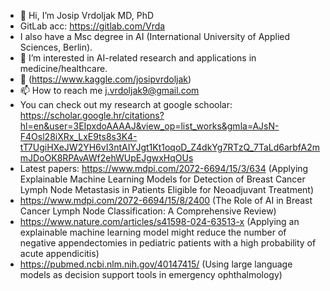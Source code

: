 - 👋 Hi, I’m Josip Vrdoljak MD, PhD
- GitLab acc: https://gitlab.com/Vrda
- I also have a Msc degree in AI (International University of Applied Sciences, Berlin).
- 👀 I’m interested in AI-related research and applications in medicine/healthcare.
- 🤖 (https://www.kaggle.com/josipvrdoljak)
- 📫 How to reach me j.vrdoljak9@gmail.com
- You can check out my research at google schoolar: https://scholar.google.hr/citations?hl=en&user=3EIpxdoAAAAJ&view_op=list_works&gmla=AJsN-F4Osl28iXRx_LxE9ts8s3K4-tT7UgiHXeJW2YH6vI3ntAIYJgt1Kt1oqoD_Z4dkYg7RTzQ_7TaLd6arbfA2mmJDoOK8RPAvAWf2ehWUpEJgwxHqOUs
- Latest papers: https://www.mdpi.com/2072-6694/15/3/634 (Applying Explainable Machine Learning Models for Detection of Breast Cancer Lymph Node Metastasis in Patients Eligible for Neoadjuvant Treatment)
- https://www.mdpi.com/2072-6694/15/8/2400 (The Role of AI in Breast Cancer Lymph Node Classification: A Comprehensive Review)
- https://www.nature.com/articles/s41598-024-63513-x (Applying an explainable machine learning model might reduce the number of negative appendectomies in pediatric patients with a high probability of acute appendicitis)
- https://pubmed.ncbi.nlm.nih.gov/40147415/ (Using large language models as decision support tools in emergency ophthalmology)

<!---
vrda23/vrda23 is a ✨ special ✨ repository because its `README.md` (this file) appears on your GitHub profile.
You can click the Preview link to take a look at your changes.
--->
